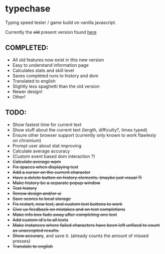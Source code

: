 # typechase
Typing speed tester / game build on vanilla javascript.

Currently the ~~old~~ present version found [here](https://arttu.pennanen.org/sub/typechase/)

## COMPLETED:
* All old features now exist in this new version
* Easy to understand information page
* Calculates stats and skill level
* Saves completed runs to history and dom
* Translated to english
* Slightly less spaghetti than the old version
* Newer design!
* Other!

## TODO:

* Show fastest time for current text
* Show stuff about the current text (length, difficulty?, times typed)
* Ensure other browser support (currently only known to work flawlesly on chromium)
* Prompt user about stat improving
* Calculate average accuracy
* (Custom event based dom interaction ?)
* ~~Calculate average wpm~~
* ~~Fix spaces when displaying text~~
* ~~Add a cursor on the current character~~
* ~~Have a delete button on history elements. (maybe just visual ?)~~
* ~~Make history be a separate popup window~~
* ~~Text history~~
* ~~Renew design and/or ui~~
* ~~Save scores to local storage~~
* ~~Fix restart, new text, and custom text buttons to work~~
* ~~Give ux feedback on mistakes and on text completions~~ 
* ~~Make info box fade away after completing one text~~ 
* ~~Add custom id's to all texts~~
* ~~Make instances where failed characters have been left unfixed to count as unaccepted results.~~
* ~~Show accurary~~, and save it. (already counts the amount of missed presses)
* ~~Translate to english~~ 
